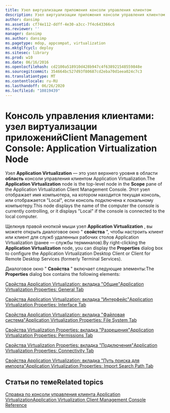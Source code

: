 ```yaml
---
title: Узел виртуализации приложения консоли управления клиентом
description: Узел виртуализации приложения консоли управления клиентом
author: dansimp
ms.assetid: cf74e112-ddff-4e30-a3cc-7f4c643366c6
ms.reviewer: ''
manager: dansimp
ms.author: dansimp
ms.pagetype: mdop, appcompat, virtualization
ms.mktglfcycl: deploy
ms.sitesec: library
ms.prod: w10
ms.date: 06/16/2016
ms.openlocfilehash: cd2100a518910d428b947c4f638921548559848e
ms.sourcegitcommit: 354664bc527d93f80687cd2eba70d1eea024c7c3
ms.translationtype: MT
ms.contentlocale: ru-RU
ms.lasthandoff: 06/26/2020
ms.locfileid: "10819439"
---
```

# <span data-ttu-id="22b92-103">Консоль управления клиентами: узел виртуализации приложений</span><span class="sxs-lookup"><span data-stu-id="22b92-103">Client Management Console: Application Virtualization Node</span></span>


<span data-ttu-id="22b92-104">Узел **Application Virtualization** — это узел верхнего уровня в области **область** консоли управления клиентом Application Virtualization.</span><span class="sxs-lookup"><span data-stu-id="22b92-104">The **Application Virtualization** node is the top-level node in the **Scope** pane of the Application Virtualization Client Management Console.</span></span> <span data-ttu-id="22b92-105">Этот узел отображает имя компьютера, на котором находится текущая консоль, или отображается "Local", если консоль подключена к локальному компьютеру.</span><span class="sxs-lookup"><span data-stu-id="22b92-105">This node displays the name of the computer the console is currently controlling, or it displays "Local" if the console is connected to the local computer.</span></span>

<span data-ttu-id="22b92-106">Щелкнув правой кнопкой мыши узел **Application Virtualization** , вы можете открыть диалоговое окно " **свойства** ", чтобы настроить клиент или клиент для служб удаленных рабочих столов Application Virtualization (ранее — службы терминалов).</span><span class="sxs-lookup"><span data-stu-id="22b92-106">By right-clicking the **Application Virtualization** node, you can display the **Properties** dialog box to configure the Application Virtualization Desktop Client or Client for Remote Desktop Services (formerly Terminal Services).</span></span>

<span data-ttu-id="22b92-107">Диалоговое окно " **Свойства** " включает следующие элементы:</span><span class="sxs-lookup"><span data-stu-id="22b92-107">The **Properties** dialog box contains the following elements:</span></span>

[<span data-ttu-id="22b92-108">Свойства Application Virtualization: вкладка "Общие"</span><span class="sxs-lookup"><span data-stu-id="22b92-108">Application Virtualization Properties: General Tab</span></span>](application-virtualization-properties-general-tab.md)

[<span data-ttu-id="22b92-109">Свойства Application Virtualization: вкладка "Интерфейс"</span><span class="sxs-lookup"><span data-stu-id="22b92-109">Application Virtualization Properties: Interface Tab</span></span>](application-virtualization-properties-interface-tab.md)

[<span data-ttu-id="22b92-110">Свойства Application Virtualization: вкладка "Файловая система"</span><span class="sxs-lookup"><span data-stu-id="22b92-110">Application Virtualization Properties: File System Tab</span></span>](application-virtualization-properties-file-system-tab.md)

[<span data-ttu-id="22b92-111">Свойства Virtualization Properties: вкладка "Разрешения"</span><span class="sxs-lookup"><span data-stu-id="22b92-111">Application Virtualization Properties: Permissions Tab</span></span>](application-virtualization-properties-permissions-tab.md)

[<span data-ttu-id="22b92-112">Свойства Virtualization Properties: вкладка "Подключения"</span><span class="sxs-lookup"><span data-stu-id="22b92-112">Application Virtualization Properties: Connectivity Tab</span></span>](application-virtualization-properties-connectivity-tab.md)

[<span data-ttu-id="22b92-113">Свойства Application Virtualization: вкладка "Путь поиска для импорта"</span><span class="sxs-lookup"><span data-stu-id="22b92-113">Application Virtualization Properties: Import Search Path Tab</span></span>](application-virtualization-properties-import-search-path-tab.md)

## <span data-ttu-id="22b92-114">Статьи по теме</span><span class="sxs-lookup"><span data-stu-id="22b92-114">Related topics</span></span>


[<span data-ttu-id="22b92-115">Справка по консоли управления клиента Application Virtualization</span><span class="sxs-lookup"><span data-stu-id="22b92-115">Application Virtualization Client Management Console Reference</span></span>](application-virtualization-client-management-console-reference.md)

 

 






